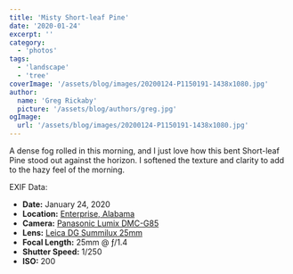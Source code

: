 ```yaml
---
title: 'Misty Short-leaf Pine'
date: '2020-01-24'
excerpt: ''
category:
  - 'photos'
tags:
  - 'landscape'
  - 'tree'
coverImage: '/assets/blog/images/20200124-P1150191-1438x1080.jpg'
author:
  name: 'Greg Rickaby'
  picture: '/assets/blog/authors/greg.jpg'
ogImage:
  url: '/assets/blog/images/20200124-P1150191-1438x1080.jpg'
---
```


A dense fog rolled in this morning, and I just love how this bent Short-leaf Pine stood out against the horizon. I softened the texture and clarity to add to the hazy feel of the morning.

EXIF Data:

- **Date:** January 24, 2020
- **Location:** [Enterprise, Alabama](https://en.wikipedia.org/wiki/Enterprise,_Alabama)
- **Camera:** [Panasonic Lumix DMC-G85](https://amzn.to/37zCjXB)
- **Lens:** [Leica DG Summilux 25mm](https://amzn.to/3eaK4pq)
- **Focal Length:** 25mm @ ƒ/1.4
- **Shutter Speed:** 1/250
- **ISO:** 200
